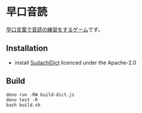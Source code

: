 # 早口音読

[早口言葉で音読の練習をするゲーム](https://marmooo.github.io/hayakuchi-ondoku/)です。

## Installation

- install [SudachiDict](https://github.com/WorksApplications/SudachiDict)
  licenced under the Apache-2.0

## Build

```
deno run -RW build-dict.js
deno test -R
bash build.sh
```

